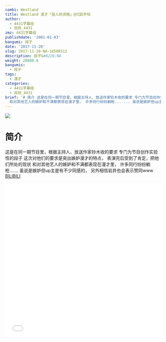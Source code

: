```yaml
---
combi: Westland
title: Westland 漫才「芸人的资格」@冗談手帖
author:
  - 4431字幕组
  - 叔叔_4431
zmz: 4431字幕组
publishdate: '2001-01-03'
bangumi: 段子
date: '2017-11-20'
slug: 2017-11-20-NA-16508512
description: 段子&#8226;NA
weight: 28880.0
bangumis:
  - 段子
tags:
  - 漫才
categories:
  - 4431字幕组
  - 叔叔_4431
brief: '# 简介 这是在同一期节目里，根据主持人、放送作家铃木收的要求 专门为节目创作实验性的段子 这次对他们的要求是突出嫉妒漫才的特点， 表演完后受到了肯定，把他们所处的现状
  和对其他艺人的嫉妒和不满都表现在漫才里， 许多同行纷纷躺枪....... 虽说是嫉妒但up主是有不少同感的， 另外相信岩井也会表示赞同www'
---
```

![](https://i.imgur.com/rUU9clM.png)
# 简介  
这是在同一期节目里，根据主持人、放送作家铃木收的要求
专门为节目创作实验性的段子
这次对他们的要求是突出嫉妒漫才的特点，
表演完后受到了肯定，把他们所处的现状
和对其他艺人的嫉妒和不满都表现在漫才里，
许多同行纷纷躺枪.......
虽说是嫉妒但up主是有不少同感的，
另外相信岩井也会表示赞同www
  [BILIBILI](https://www.bilibili.com/video/av16508512/)

<div class="vcontainer">  <iframe class="video" src="//www.bilibili.com/blackboard/player.html?aid=16508512" width="100%" height="500" frameborder="0" allowfullscreen="allowfullscreen"></iframe></div>

